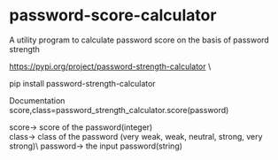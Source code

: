 # password-score-calculator
A utility program to calculate password score on the basis of password strength 


https://pypi.org/project/password-strength-calculator \

  pip install password-strength-calculator
  
Documentation\
  score,class=password_strength_calculator.score(password)
  
  score-> score of the password(integer)\
  class-> class of the password (very weak, weak, neutral, strong, very strong)\ 
  password-> the input password(string)
